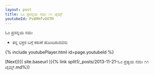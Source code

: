 ```yaml
---
layout: post
title: ಓಂ ಪ್ರಸನ್ನಯ ನಮಃ ೧೧ ಟೈಮ್ಸ್
youtubeId: Pv8MHfvOXTM
---
```

 
 
 ಓಂ ಪ್ರಸನ್ನಯ ನಮಃ  
 
 -  ತನ್ನ ಭಕ್ತರ ಬಗ್ಗೆ ಕರುಣೆ ಹೊಂದಿರುವವನು 
 
  
 
  
 
 
 
 
 
 


{% include youtubePlayer.html id=page.youtubeId %}
 
[Next]({{ site.baseurl }}{% link  split1/_posts/2013-11-21-ಓಂ ಪ್ರತ್ಯಯ ನಮಃ ೧೧ ಟೈಮ್ಸ್.md%})
 

